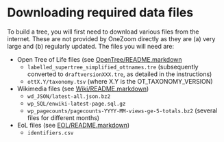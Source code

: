 # Downloading required data files
 
To build a tree, you will first need to download various files from the internet. These are not provided by OneZoom directly as they are (a) very large and (b) regularly updated. The files you will need are:

* Open Tree of Life files (see [OpenTree/README.markdown](OpenTree/README.markdown)
	* `labelled_supertree_simplified_ottnames.tre` (subsequently converted to `draftversionXXX.tre`, as detailed in the instructions)
	* `ottX.Y/taxonomy.tsv` (where X.Y is the OT_TAXONOMY_VERSION)
* Wikimedia files (see [Wiki/README.markdown](Wiki/README.markdown))
	* `wd_JSON/latest-all.json.bz2`
	* `wp_SQL/enwiki-latest-page.sql.gz`
	* `wp_pagecounts/pagecounts-YYYY-MM-views-ge-5-totals.bz2` (several files for different months)
* EoL files (see [EOL/README.markdown](EOL/README.markdown))
	* `identifiers.csv`
